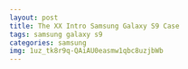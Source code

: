 ```yaml
---
layout: post
title: The XX Intro Samsung Galaxy S9 Case
tags: samsung galaxy s9
categories: samsung
img: 1uz_tk8r9q-QAiAU0easmw1qbc8uzjbWb
---
```

